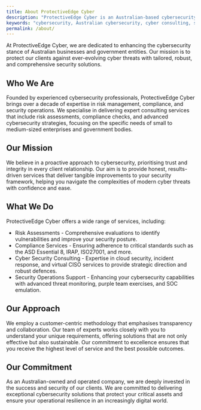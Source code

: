 ```yaml
---
title: About ProtectiveEdge Cyber
description: "ProtectiveEdge Cyber is an Australian-based cybersecurity consulting firm offering comprehensive services to state and local governments, and SMEs."
keywords: "cybersecurity, Australian cybersecurity, cyber consulting, state government cybersecurity, local government cybersecurity, SME cybersecurity, IRAP, ISM, essential 8, e8, ASD, compliance"
permalink: /about/
---
```

At ProtectiveEdge Cyber, we are dedicated to enhancing the cybersecurity stance of Australian businesses and government entities. Our mission is to protect our clients against ever-evolving cyber threats with tailored, robust, and comprehensive security solutions.

## Who We Are
Founded by experienced cybersecurity professionals, ProtectiveEdge Cyber brings over a decade of expertise in risk management, compliance, and security operations. We specialise in delivering expert consulting services that include risk assessments, compliance checks, and advanced cybersecurity strategies, focusing on the specific needs of small to medium-sized enterprises and government bodies.

## Our Mission
We believe in a proactive approach to cybersecurity, prioritising trust and integrity in every client relationship. Our aim is to provide honest, results-driven services that deliver tangible improvements to your security framework, helping you navigate the complexities of modern cyber threats with confidence and ease.

## What We Do
ProtectiveEdge Cyber offers a wide range of services, including:

*    Risk Assessments - Comprehensive evaluations to identify vulnerabilities and improve your security posture.
*    Compliance Services - Ensuring adherence to critical standards such as the ASD Essential 8, IRAP, ISO27001, and more.
*    Cyber Security Consulting - Expertise in cloud security, incident response, and virtual CISO services to provide strategic direction and robust defences.
*    Security Operations Support - Enhancing your cybersecurity capabilities with advanced threat monitoring, purple team exercises, and SOC emulation.

## Our Approach
We employ a customer-centric methodology that emphasises transparency and collaboration. Our team of experts works closely with you to understand your unique requirements, offering solutions that are not only effective but also sustainable. Our commitment to excellence ensures that you receive the highest level of service and the best possible outcomes.

## Our Commitment
As an Australian-owned and operated company, we are deeply invested in the success and security of our clients. We are committed to delivering exceptional cybersecurity solutions that protect your critical assets and ensure your operational resilience in an increasingly digital world.
